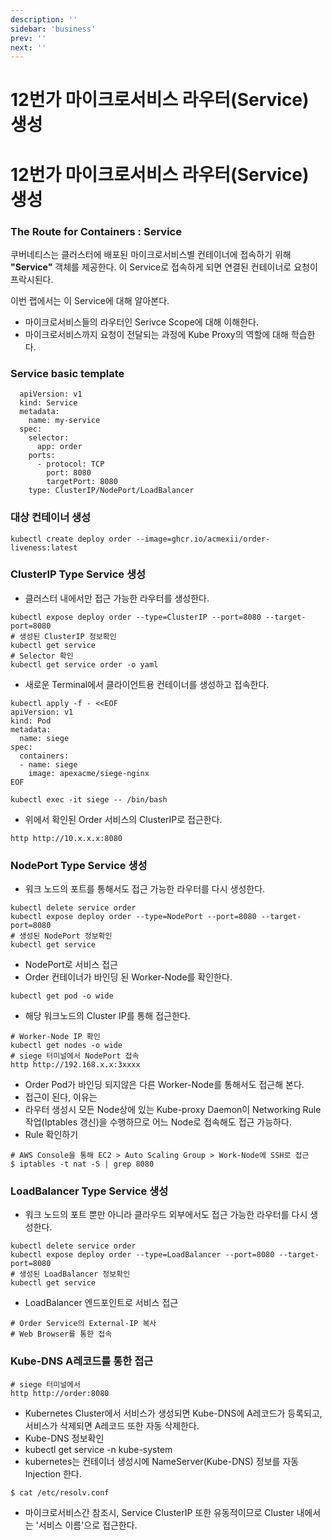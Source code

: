 ```yaml
---
description: ''
sidebar: 'business'
prev: ''
next: ''
---
```


# 12번가 마이크로서비스 라우터(Service) 생성

# 12번가 마이크로서비스 라우터(Service) 생성

### The Route for Containers : Service

쿠버네티스는 클러스터에 배포된 마이크로서비스별 컨테이너에 접속하기 위해 **"Service"** 객체를 제공한다. 이 Service로 접속하게 되면 연결된 컨테이너로 요청이 프락시된다. 

이번 랩에서는 이 Service에 대해 알아본다.

- 마이크로서비스들의 라우터인 Serivce Scope에 대해 이해한다.
- 마이크로서비스까지 요청이 전달되는 과정에 Kube Proxy의 역할에 대해 학습한다.

### Service basic template
```
  apiVersion: v1
  kind: Service
  metadata:
    name: my-service
  spec:
    selector:
      app: order
    ports:
      - protocol: TCP
        port: 8080
        targetPort: 8080
    type: ClusterIP/NodePort/LoadBalancer		
```

### 대상 컨테이너 생성
```
kubectl create deploy order --image=ghcr.io/acmexii/order-liveness:latest            
```

### ClusterIP Type Service 생성 

- 클러스터 내에서만 접근 가능한 라우터를 생성한다.
```
kubectl expose deploy order --type=ClusterIP --port=8080 --target-port=8080
# 생성된 ClusterIP 정보확인
kubectl get service 
# Selector 확인
kubectl get service order -o yaml
```
- 새로운 Terminal에서 클라이언트용 컨테이너를 생성하고 접속한다.
```
kubectl apply -f - <<EOF
apiVersion: v1
kind: Pod
metadata:
  name: siege
spec:
  containers:
  - name: siege
    image: apexacme/siege-nginx
EOF
```
```
kubectl exec -it siege -- /bin/bash
```
- 위에서 확인된 Order 서비스의 ClusterIP로  접근한다.
```
http http://10.x.x.x:8080
```

### NodePort Type Service 생성

- 워크 노드의 포트를 통해서도 접근 가능한 라우터를 다시 생성한다.  
```
kubectl delete service order
kubectl expose deploy order --type=NodePort --port=8080 --target-port=8080
# 생성된 NodePort 정보확인
kubectl get service 
```

- NodePort로 서비스 접근
- Order 컨테이너가 바인딩 된 Worker-Node를 확인한다.
```
kubectl get pod -o wide
```

- 해당 워크노드의 Cluster IP를 통해 접근한다.
```
# Worker-Node IP 확인
kubectl get nodes -o wide
# siege 터미널에서 NodePort 접속
http http://192.168.x.x:3xxxx
```

- Order Pod가 바인딩 되지않은 다른 Worker-Node를 통해서도 접근해 본다.
- 접근이 된다, 이유는
- 라우터 생성시 모든 Node상에 있는 Kube-proxy Daemon이 Networking Rule 작업(Iptables 갱신)을 수행하므로 어느 Node로 접속해도 접근 가능하다. 
- Rule 확인하기
```
# AWS Console을 통해 EC2 > Auto Scaling Group > Work-Node에 SSH로 접근
$ iptables -t nat -S | grep 8080
```

### LoadBalancer Type Service 생성 

- 워크 노드의 포트 뿐만 아니라 클라우드 외부에서도 접근 가능한 라우터를 다시 생성한다.  
```
kubectl delete service order
kubectl expose deploy order --type=LoadBalancer --port=8080 --target-port=8080
# 생성된 LoadBalancer 정보확인
kubectl get service
```

- LoadBalancer 엔드포인트로 서비스 접근
```
# Order Service의 External-IP 복사   
# Web Browser를 통한 접속
```

### Kube-DNS A레코드를 통한 접근

```
# siege 터미널에서
http http://order:8080
```
- Kubernetes Cluster에서 서비스가 생성되면 Kube-DNS에 A레코드가 등록되고, 서비스가 삭제되면 A레코드 또한 자동 삭제한다.
- Kube-DNS 정보확인
- kubectl get service -n kube-system
- kubernetes는 컨테이너 생성시에 NameServer(Kube-DNS) 정보를 자동 Injection 한다.
```
$ cat /etc/resolv.conf
```
- 마이크로서비스간 참조시, Service ClusterIP 또한 유동적이므로 Cluster 내에서는 '서비스 이름'으로 접근한다.